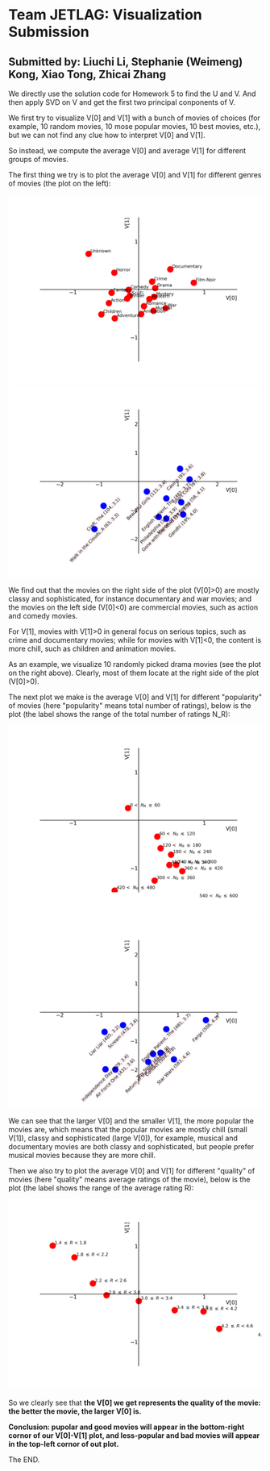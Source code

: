 # Team JETLAG: Visualization Submission

## Submitted by: Liuchi Li, Stephanie (Weimeng) Kong, Xiao Tong, Zhicai Zhang

We directly use the solution code for Homework 5 to find the U and V. And then apply SVD on V and get the first two principal conponents of V.

We first try to visualize V[0] and V[1] with a bunch of movies of choices (for example, 10 random movies, 10 mose popular movies, 10 best movies, etc.), but we can not find any clue how to interpret V[0] and V[1].

So instead, we compute the average V[0] and average V[1] for different groups of movies.

The first thing we try is to plot the average V[0] and V[1] for different genres of movies (the plot on the left):

![alt text](https://github.com/cs155cctw/project2/blob/master/plots/visualize_V_averageV_all_generes.png)
![alt text](https://github.com/cs155cctw/project2/blob/master/plots/visualize_V_random10movies_drama.png)

We find out that the movies on the right side of the plot (V[0]>0) are mostly classy and sophisticated, for instance documentary and war movies; 
and the movies on the left side (V[0]<0) are commercial movies, such as action and comedy movies.

For V[1], movies with V[1]>0 in general focus on serious topics, such as crime and documentary movies;
while for movies with V[1]<0, the content is more chill, such as children and animation movies.

As an example, we visualize 10 randomly picked drama movies (see the plot on the right above). Clearly, most of them locate at the right side of the plot (V[0]>0).

The next plot we make is the average V[0] and V[1] for different "popularity" of movies (here "popularity" means total number of ratings), below is the plot (the label shows the range of the total number of ratings N_R):

![alt text](https://github.com/cs155cctw/project2/blob/master/plots/visualize_V_averageV_all_num_of_ratings.png)
![alt text](https://github.com/cs155cctw/project2/blob/master/plots/visualize_V_mostpopular10movies.png)

We can see that the larger V[0] and the smaller V[1], the more popular the movies are, which means that the popular movies are mostly chill (small V[1]), classy and sophisticated (large V[0]), for example, musical and documentary movies are both classy and sophisticated, but people prefer musical movies because they are more chill.

Then we also try to plot the average V[0] and V[1] for different "quality" of movies (here "quality" means average ratings of the movie), below is the plot (the label shows the range of the average rating R):

![alt text](https://github.com/cs155cctw/project2/blob/master/plots/visualize_V_averageV_all_ratings.png)

So we clearly see that **the V[0] we get represents the quality of the movie: the better the movie, the larger V[0] is.**

**Conclusion: pupolar and good movies will appear in the bottom-right cornor of our V[0]-V[1] plot, and less-popular and bad movies will appear in the top-left cornor of out plot.**



The END.

